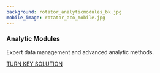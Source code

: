 ```yaml
---
background: rotator_analyticmodules_bk.jpg
mobile_image: rotator_aco_mobile.jpg
---
```


### Analytic Modules

Expert data management and advanced analytic methods.

<div class="action"><a href='/solutions/analytic-modules.html' class="btn btn-lg btn-primary">TURN KEY SOLUTION</a></div>
